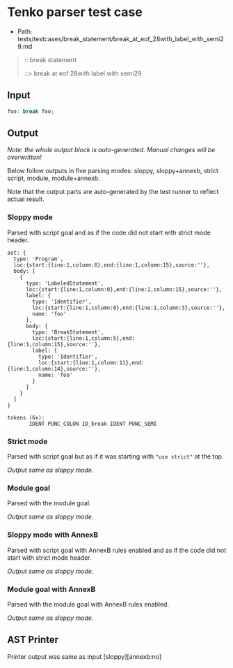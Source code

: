 # Tenko parser test case

- Path: tests/testcases/break_statement/break_at_eof_28with_label_with_semi29.md

> :: break statement
>
> ::> break at eof 28with label with semi29

## Input

`````js
foo: break foo;
`````

## Output

_Note: the whole output block is auto-generated. Manual changes will be overwritten!_

Below follow outputs in five parsing modes: sloppy, sloppy+annexb, strict script, module, module+annexb.

Note that the output parts are auto-generated by the test runner to reflect actual result.

### Sloppy mode

Parsed with script goal and as if the code did not start with strict mode header.

`````
ast: {
  type: 'Program',
  loc:{start:{line:1,column:0},end:{line:1,column:15},source:''},
  body: [
    {
      type: 'LabeledStatement',
      loc:{start:{line:1,column:0},end:{line:1,column:15},source:''},
      label: {
        type: 'Identifier',
        loc:{start:{line:1,column:0},end:{line:1,column:3},source:''},
        name: 'foo'
      },
      body: {
        type: 'BreakStatement',
        loc:{start:{line:1,column:5},end:{line:1,column:15},source:''},
        label: {
          type: 'Identifier',
          loc:{start:{line:1,column:11},end:{line:1,column:14},source:''},
          name: 'foo'
        }
      }
    }
  ]
}

tokens (6x):
       IDENT PUNC_COLON ID_break IDENT PUNC_SEMI
`````

### Strict mode

Parsed with script goal but as if it was starting with `"use strict"` at the top.

_Output same as sloppy mode._

### Module goal

Parsed with the module goal.

_Output same as sloppy mode._

### Sloppy mode with AnnexB

Parsed with script goal with AnnexB rules enabled and as if the code did not start with strict mode header.

_Output same as sloppy mode._

### Module goal with AnnexB

Parsed with the module goal with AnnexB rules enabled.

_Output same as sloppy mode._

## AST Printer

Printer output was same as input [sloppy][annexb:no]
